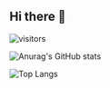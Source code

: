 ## Hi there 👋

![visitors](https://visitor-badge.glitch.me/badge?page_id=Martin-YLX&left_color=green&right_color=red)

![Anurag's GitHub stats](https://github-readme-stats.vercel.app/api?username=Martin-YLX)

![Top Langs](https://github-readme-stats.vercel.app/api/top-langs/?username=Martin-YLX)

